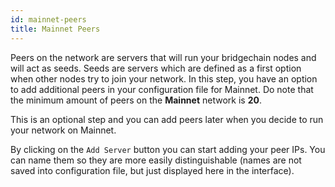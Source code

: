 ```yaml
---
id: mainnet-peers
title: Mainnet Peers
---
```


Peers on the network are servers that will run your bridgechain nodes and will act as seeds. Seeds are servers which are defined as a first option when other nodes try to join your network. In this step, you have an option to add additional peers in your configuration file for Mainnet. Do note that the minimum amount of peers on the **Mainnet** network is **20**.

This is an optional step and you can add peers later when you decide to run your network on Mainnet.

By clicking on the `Add Server` button you can start adding your peer IPs. You can name them so they are more easily distinguishable (names are not saved into configuration file, but just displayed here in the interface).
